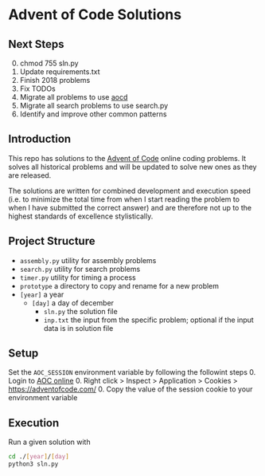 # Advent of Code Solutions
## Next Steps
0. chmod 755 sln.py
0. Update requirements.txt
0. Finish 2018 problems
0. Fix TODOs
0. Migrate all problems to use [aocd](https://github.com/wimglenn/advent-of-code-data)
0. Migrate all search problems to use search.py
0. Identify and improve other common patterns


## Introduction
This repo has solutions to the [Advent of Code](https://adventofcode.com/) 
online coding problems. It solves all historical problems and will be updated 
to solve new ones as they are released.

The solutions are written for combined development and execution speed (i.e. 
to minimize the total time from when I start reading the problem to when I have 
submitted the correct answer) and are therefore not up to the highest standards 
of excellence stylistically.


## Project Structure
- `assembly.py` utility for assembly problems
- `search.py` utility for search problems
- `timer.py` utility for timing a process
- `prototype` a directory to copy and rename for a new problem
- `[year]` a year
  - `[day]` a day of december
    - `sln.py` the solution file
    - `inp.txt` the input from the specific problem; optional if the input data is in solution file


## Setup
Set the `AOC_SESSION` environment variable by following the followint steps
0. Login to [AOC online](https://adventofcode.com/)
0. Right click > Inspect > Application > Cookies > https://adventofcode.com/
0. Copy the value of the session cookie to your environment variable


## Execution
Run a given solution with
```bash
cd ./[year]/[day]
python3 sln.py
```